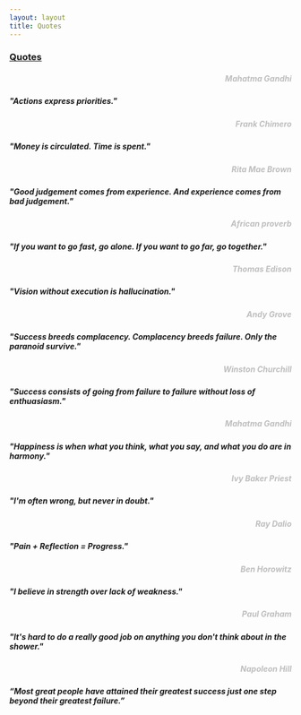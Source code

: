 ```yaml
---
layout: layout
title: Quotes
---
```


<div class="container">
  <h3>
  	<strong><a href="{{ page.url }}">Quotes</a></strong>
  </h3>
  <div class="hometext">
    <div class="panel panel-default">
      <div class="panel-body">
		  <div class="row">
		  	<!-- Quote Block --> 
		    <div class="col-sm-4 col-md-4 col-lg-4">
			  <h5 style="text-align: right; color: #BEBEBE;">
			    Mahatma Gandhi
		      </h5>
			</div>
		    <div class="col-sm-8 col-md-8 col-lg-8">
		      <h5 style="text-align: left">
			    "Actions express priorities."
			  </h5>
			</div>
			<!-- End Quote Block --> 
			<!-- Quote Block --> 
		    <div class="col-sm-4 col-md-4 col-lg-4">
			  <h5 style="text-align: right; color: #BEBEBE;">
			    Frank Chimero
		      </h5>
			</div>
		    <div class="col-sm-8 col-md-8 col-lg-8">
		      <h5 style="text-align: left">
			    "Money is circulated. Time is spent."
			  </h5>
			</div>
			<!-- End Quote Block --> 
			<!-- Quote Block --> 
		    <div class="col-sm-4 col-md-4 col-lg-4">
			  <h5 style="text-align: right; color: #BEBEBE;">
			    Rita Mae Brown
		      </h5>
			</div>
		    <div class="col-sm-8 col-md-8 col-lg-8">
		      <h5 style="text-align: left">
			    "Good judgement comes from experience. And experience comes from bad judgement."
			  </h5>
			</div>
			<!-- End Quote Block --> 
            <!-- Quote Block --> 
		    <div class="col-sm-4 col-md-4 col-lg-4">
			  <h5 style="text-align: right; color: #BEBEBE;">
			    African proverb
		      </h5>
			</div>
		    <div class="col-sm-8 col-md-8 col-lg-8">
		      <h5 style="text-align: left">
			    "If you want to go fast, go alone. If you want to go far, go together."
			  </h5>
			</div>
			<!-- End Quote Block --> 
			<!-- Quote Block --> 
		    <div class="col-sm-4 col-md-4 col-lg-4">
			  <h5 style="text-align: right; color: #BEBEBE;">
			    Thomas Edison
		      </h5>
			</div>
		    <div class="col-sm-8 col-md-8 col-lg-8">
		      <h5 style="text-align: left">
			    "Vision without execution is hallucination."
			  </h5>
			</div>
			<!-- End Quote Block --> 
		    <!-- Quote Block --> 
		    <div class="col-sm-4 col-md-4 col-lg-4">
			  <h5 style="text-align: right; color: #BEBEBE;">
			    Andy Grove
		      </h5>
			</div>
		    <div class="col-sm-8 col-md-8 col-lg-8">
		      <h5 style="text-align: left">
			    "Success breeds complacency. Complacency breeds failure. Only the paranoid survive."
			  </h5>
			</div>
			<!-- End Quote Block --> 
		    <!-- Quote Block --> 
		    <div class="col-sm-4 col-md-4 col-lg-4">
			  <h5 style="text-align: right; color: #BEBEBE;">
			    Winston Churchill
		      </h5>
			</div>
		    <div class="col-sm-8 col-md-8 col-lg-8">
		      <h5 style="text-align: left">
			    "Success consists of going from failure to failure without loss of enthuasiasm."
			  </h5>
			</div>
			<!-- End Quote Block --> 
			<!-- Quote Block --> 
		    <div class="col-sm-4 col-md-4 col-lg-4">
			  <h5 style="text-align: right; color: #BEBEBE;">
			    Mahatma Gandhi
		      </h5>
			</div>
		    <div class="col-sm-8 col-md-8 col-lg-8">
		      <h5 style="text-align: left">
			    "Happiness is when what you think, what you say, and what you do are in harmony."
			  </h5>
			</div>
			<!-- End Quote Block --> 
			<!-- Quote Block --> 
		    <div class="col-sm-4 col-md-4 col-lg-4">
			  <h5 style="text-align: right; color: #BEBEBE;">
			    Ivy Baker Priest
		      </h5>
			</div>
		    <div class="col-sm-8 col-md-8 col-lg-8">
		      <h5 style="text-align: left">
			    "I'm often wrong, but never in doubt." 
			  </h5>
			</div>
			<!-- End Quote Block --> 
			<!-- Quote Block --> 
		    <div class="col-sm-4 col-md-4 col-lg-4">
			  <h5 style="text-align: right; color: #BEBEBE;">
			    Ray Dalio
		      </h5>
			</div>
		    <div class="col-sm-8 col-md-8 col-lg-8">
		      <h5 style="text-align: left">
			    "Pain + Reflection = Progress."
			  </h5>
			</div>
			<!-- End Quote Block --> 
			<!-- Quote Block --> 
		    <div class="col-sm-4 col-md-4 col-lg-4">
			  <h5 style="text-align: right; color: #BEBEBE;">
			    Ben Horowitz
		      </h5>
			</div>
		    <div class="col-sm-8 col-md-8 col-lg-8">
		      <h5 style="text-align: left">
			    "I believe in strength over lack of weakness."
			  </h5>
			</div>
			<!-- End Quote Block --> 
			<!-- Quote Block --> 
		    <div class="col-sm-4 col-md-4 col-lg-4">
			  <h5 style="text-align: right; color: #BEBEBE;">
			    Paul Graham
		      </h5>
			</div>
		    <div class="col-sm-8 col-md-8 col-lg-8">
		      <h5 style="text-align: left">
			    "It's hard to do a really good job on anything you don't think about in the shower."
			  </h5>
			</div>
			<!-- End Quote Block --> 
			<!-- Quote Block --> 
		    <div class="col-sm-4 col-md-4 col-lg-4">
			  <h5 style="text-align: right; color: #BEBEBE;">
			    Napoleon Hill
		      </h5>
			</div>
		    <div class="col-sm-8 col-md-8 col-lg-8">
		      <h5 style="text-align: left">
			    “Most great people have attained their greatest success just one step beyond their greatest failure.”
			  </h5>
			</div>
			<!-- End Quote Block --> 
		  </div>
	    </div>
      </div>
    </div>
  </div>